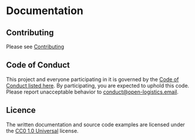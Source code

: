 # Documentation

## Contributing

Please see [Contributing](./CONTRIBUTING.md)

## Code of Conduct 

This project and everyone participating in it is governed by the [Code of Conduct listed here](./CODE_OF_CONDUCT.md). By participating, you are expected to uphold this code. Please report unacceptable behavior to [conduct@open-logistics.email](mailto:conduct@open-logistics.email).

## Licence

The written documentation and source code examples are licensed under the [CC0 1.0 Universal](https://creativecommons.org/publicdomain/zero/1.0/) license.